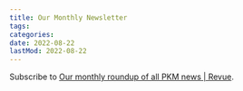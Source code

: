 ```yaml
---
title: Our Monthly Newsletter
tags:
categories:
date: 2022-08-22
lastMod: 2022-08-22
---
```

Subscribe to  [Our monthly roundup of all PKM news | Revue]([https://www.getrevue.co/profile/pkmone](https://www.getrevue.co/profile/pkmone)).
